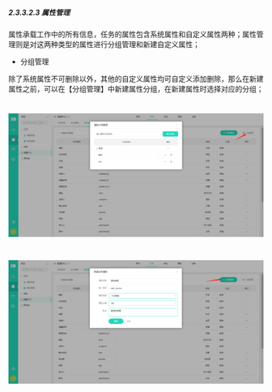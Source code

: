 ##### 2.3.3.2.3 属性管理

属性承载工作中的所有信息，任务的属性包含系统属性和自定义属性两种；属性管理则是对这两种类型的属性进行分组管理和新建自定义属性；



* 分组管理

除了系统属性不可删除以外，其他的自定义属性均可自定义添加删除，那么在新建属性之前，可以在【分组管理】中新建属性分组，在新建属性时选择对应的分组；

# ![](/assets/01-任务类型-属性管理-分组管理1.png)


# ![](/assets/01-任务类型-属性管理-新建属性1.png)
